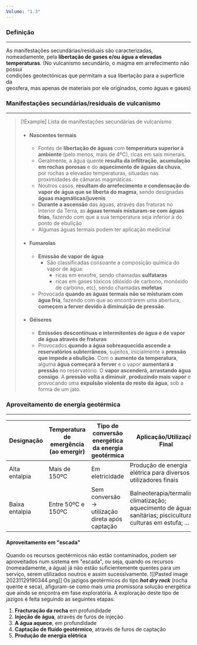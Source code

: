 ```yaml
---
Volume: "1.3"
---
```

### Definição
---
As manifestações secundárias/residuais são caracterizadas, nomeadamente, pela **libertação de gases e/ou água a elevadas temperaturas**.
(No vulcanismo secundário, o magma em arrefecimento não possui  
condições geotectónicas que permitam a sua libertação para a superfície da  
geosfera, mas apenas de materiais por ele originados, como águas e gases)
### Manifestações secundárias/residuais de vulcanismo
---
>[!Example] Lista de manifestações secundárias de vulcanismo
>- #### Nascentes termais
>	- Fontes de **libertação de águas** com **temperatura superior à ambiente** (pelo menos, mais de 4ºC), ricas em sais minerais.
>	- Geralmente, a água quente **resulta da infiltração**, **acumulação em rochas porosas** e do **aquecimento de águas da chuva**, por rochas a elevadas temperaturas, situadas nas proximidades de câmaras magmáticas.
>	- Noutros casos, **resultam do arrefecimento e condensação do vapor de água que se liberta do magma**, sendo designadas **águas magmáticas/juvenis**
>	- **Durante a ascensão** das águas, através das fraturas no interior da Terra, as **águas termais misturam-se com águas frias**, fazendo com que a sua temperatura seja inferior à do ponto de ebulição
>	- Algumas águas termais podem ter aplicação medicinal
>- #### Fumarolas
>	- **Emissão de vapor de água**
>		- São classificadas consoante a composição química do vapor de água:
>			- ricas em enxofre, sendo chamadas **sulfataras**
>			- ricas em gases tóxicos (dióxido de carbono, monóxido de carbono, etc), sendo chamadas **mofetas**
>	- Provocada **quando as águas termais não se misturam com água fria**, fazendo com que ao encontrarem uma abertura, **começem a ferver devido à diminuição de pressão**.
>	
>- #### Géiseres
>	- **Emissões descontínuas e intermitentes de água e de vapor de água através de fraturas**
>	- Provocados **quando a água sobreaquecida ascende a reservatórios subterrâneos**, sujeitos, inicialmente a **pressão que impede a ebulição**. Com o **aumento da temperatura**, alguma **água começará a ferver** e o vapor **aumentará a pressão** no reservatório. O **vapor ascenderá, arrastando água consigo**. A **pressão volta a diminuir**, **produzindo mais vapor** e provocando uma **expulsão violenta do resto da água**, sob a forma de um jato.

### Aproveitamento de energia geotérmica
---

| Designação | Temperatura de emergência (ao emergir) | Tipo de conversão energética da energia geotérmica | Aplicação/Utilização Final |
| --- | --- | --- | --- |
| Alta entalpia | Mais de 150ºC | Em eletricidade | Produção de energia elétrica para diversos utilizadores finais |
| Baixa entalpia | Entre 50ºC e 150ºC | Sem conversão -> utilização direta após captação | Balneoterapia/termalismo;   climatização;   aquecimento de águas sanitárias;   piscicultura;   culturas em estufa;   ... |

#### Aproveitamento em "escada"
Quando os recursos geotérmicos não estão contaminados, podem ser aproveitados num sistema em "escada", ou seja, quando os recursos (nomeadamente, a água) já não estão suficientemente quentes para um serviço, serem utilizados noutros e assim sucessivamente.
![[Pasted image 20231129190344.png]]
Os jazigos geotérmicos do tipo ***hot dry rock*** (rocha quente e seca), afiguram-se como mais uma promissora solução energética que ainda se encontra em fase exploratória.
A exploração deste tipo de jazigos é feita seguindo as seguintes etapas:
1. **Fracturação da rocha** em profundidade
2. **Injeção de água**, através de furos de injeção
3. **A água aquece**, em profundidade
4. **Captação de fluído geotérmico**, através de furos de captação
5. **Produção de energia elétrica**